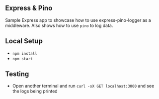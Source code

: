 ## Express & Pino 

Sample Express app to showcase how to use express-pino-logger as a middleware. Also shows how to use `pino` to log data.

## Local Setup

- `npm install`
- `npm start`

## Testing

- Open another terminal and run `curl -sX GET localhost:3000` and see the logs being printed
